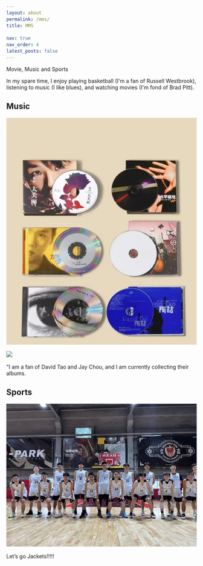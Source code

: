 ```yaml
---
layout: about
permalink: /mms/
title: MMS

nav: true
nav_order: 4
latest_posts: false
---
```


Movie, Music and Sports

In my spare time, I enjoy playing basketball (I'm a fan of Russell Westbrook), listening to music (I like blues), and watching movies (I'm fond of Brad Pitt).


## Music

![](/assets/img/mms/music1.png)

![](/assets/img/mms/music2.png)

"I am a fan of David Tao and Jay Chou, and I am currently collecting their albums.


## Sports

![](/assets/img/mms/sport1.png)

Let’s go Jackets!!!!!

